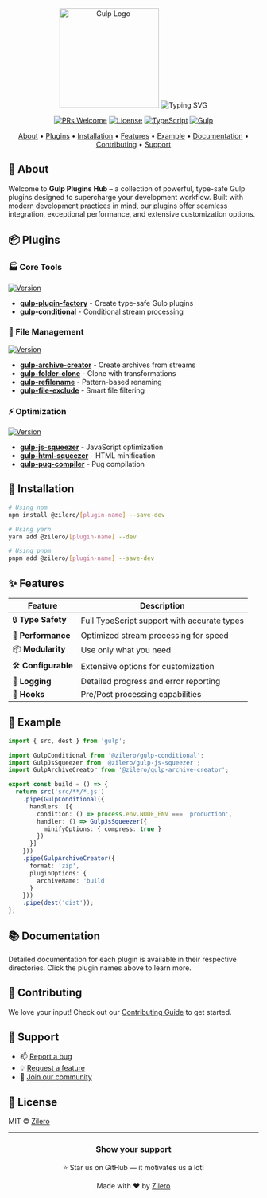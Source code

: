 <div align="center">

<img src="https://raw.githubusercontent.com/gulpjs/artwork/master/gulp-2x.png" width="200" alt="Gulp Logo">

<img src="https://readme-typing-svg.demolab.com?font=Montserrat&weight=700&size=35&duration=3000&pause=1000&color=CF4647&background=45FF0000&center=true&vCenter=true&width=600&height=70&lines=Gulp+Plugins+Hub;Stream+Processing+Made+Easy;Type-Safe+Gulp+Plugins" alt="Typing SVG" />

[![PRs Welcome](https://img.shields.io/badge/PRs-welcome-brightgreen.svg)](CONTRIBUTING.md)
[![License](https://img.shields.io/badge/license-MIT-blue.svg)](LICENSE)
[![TypeScript](https://img.shields.io/badge/TypeScript-Ready-blue.svg)](https://www.typescriptlang.org)
[![Gulp](https://img.shields.io/badge/Gulp-Ready-cf4647.svg)](https://gulpjs.com)

</div>

<p align="center">
  <a href="#about">About</a> •
  <a href="#plugins">Plugins</a> •
  <a href="#installation">Installation</a> •
  <a href="#features">Features</a> •
  <a href="#example">Example</a> •
  <a href="#documentation">Documentation</a> •
  <a href="#contributing">Contributing</a> •
  <a href="#support">Support</a>
</p>

## 🎯 About

Welcome to **Gulp Plugins Hub** – a collection of powerful, type-safe Gulp plugins designed to supercharge your development workflow. Built with modern development practices in mind, our plugins offer seamless integration, exceptional performance, and extensive customization options.

## 📦 Plugins

### 🏭 Core Tools
[<img src="https://img.shields.io/npm/v/@zilero/gulp-plugin-factory.svg" alt="Version">](packages/gulp-plugin-factory)
- [**gulp-plugin-factory**](packages/gulp-plugin-factory/README.md) - Create type-safe Gulp plugins
- [**gulp-conditional**](packages/gulp-conditional/README.md) - Conditional stream processing

### 📁 File Management
[<img src="https://img.shields.io/npm/v/@zilero/gulp-archive-creator.svg" alt="Version">](packages/gulp-archive-creator)
- [**gulp-archive-creator**](packages/gulp-archive-creator/README.md) - Create archives from streams
- [**gulp-folder-clone**](packages/gulp-folder-clone/README.md) - Clone with transformations
- [**gulp-refilename**](packages/gulp-refilename/README.md) - Pattern-based renaming
- [**gulp-file-exclude**](packages/gulp-file-exclude/README.md) - Smart file filtering

### ⚡ Optimization
[<img src="https://img.shields.io/npm/v/@zilero/gulp-js-squeezer.svg" alt="Version">](packages/gulp-js-squeezer)
- [**gulp-js-squeezer**](packages/gulp-js-squeezer/README.md) - JavaScript optimization
- [**gulp-html-squeezer**](packages/gulp-html-squeezer/README.md) - HTML minification
- [**gulp-pug-compiler**](packages/gulp-pug-compiler/README.md) - Pug compilation

## 🚀 Installation

```bash
# Using npm
npm install @zilero/[plugin-name] --save-dev

# Using yarn
yarn add @zilero/[plugin-name] --dev

# Using pnpm
pnpm add @zilero/[plugin-name] --save-dev
```

## ✨ Features

<div align="center">

| Feature | Description |
|---------|-------------|
| 🔒 **Type Safety** | Full TypeScript support with accurate types |
| 🚀 **Performance** | Optimized stream processing for speed |
| 📦 **Modularity** | Use only what you need |
| 🛠️ **Configurable** | Extensive options for customization |
| 📝 **Logging** | Detailed progress and error reporting |
| 🔄 **Hooks** | Pre/Post processing capabilities |

</div>

## 📝 Example

```typescript
import { src, dest } from 'gulp';

import GulpConditional from '@zilero/gulp-conditional';
import GulpJsSqueezer from '@zilero/gulp-js-squeezer';
import GulpArchiveCreator from '@zilero/gulp-archive-creator';

export const build = () => {
  return src('src/**/*.js')
    .pipe(GulpConditional({
      handlers: [{
        condition: () => process.env.NODE_ENV === 'production',
        handler: () => GulpJsSqueezer({
          minifyOptions: { compress: true }
        })
      }]
    }))
    .pipe(GulpArchiveCreator({
      format: 'zip',
      pluginOptions: {
        archiveName: 'build'
      }
    }))
    .pipe(dest('dist'));
};
```

## 📚 Documentation

Detailed documentation for each plugin is available in their respective directories. Click the plugin names above to learn more.

## 🤝 Contributing

We love your input! Check out our [Contributing Guide](CONTRIBUTING.md) to get started.

## 💬 Support

- 📫 [Report a bug](https://github.com/zilero/gulp-plugins-hub/issues)
- 💡 [Request a feature](https://github.com/zilero/gulp-plugins-hub/issues)
- 🤝 [Join our community](https://github.com/zilero/gulp-plugins-hub/discussions)

## 📄 License

MIT © [Zilero](LICENSE)

---

<div align="center">

### Show your support

⭐️ Star us on GitHub — it motivates us a lot!

Made with ❤️ by [Zilero](https://github.com/zilero)

</div>
